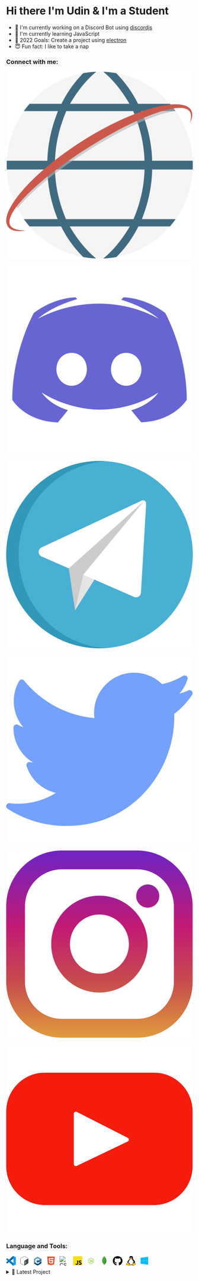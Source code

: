 
# Hi there I'm Udin & I'm a Student
- 🌱 I'm currently working on a Discord Bot using [discordjs]
- 📝 I'm currently learning JavaScript
- 🥅 2022 Goals: Create a project using [electron]
- 😇 Fun fact: I like to take a nap

### Connect with me: 

[![website](./img/svg/internet.svg)](website)
&nbsp;&nbsp;
[![discord](./img/svg/discord.svg)](discord)
&nbsp;&nbsp;
[![telegram](./img/svg/telegram.svg)](telegram)
&nbsp;&nbsp;
[![twitter](./img/svg/twitter.svg)](twitter)
&nbsp;&nbsp;
[![instagram](./img/svg/instagram.svg)](instagram)
&nbsp;&nbsp;
[![youtube](./img/svg/youtube.svg)](youtube)


### Language and Tools:
[<img align="left" alt="Visual Studio Code" width="26px" height="26px" src="./img/vscode.png" style="padding-right:10px;"/>][vscode]
[<img align="left" alt="Bash" width="26px" height="26px" src="./img/bash.png" style="padding-right:10px;"/>][bash]
[<img align="left" alt="C++" width="26px" height="26px" src="./img/cpp.png" style="padding-right:10px;"/>][cpp]
[<img align="left" alt="HTML5" width="26px" height="26px" src="./img/svg/html5.svg" style="padding-right:10px;"/>][html5]
[<img align="left" alt="CSS3" width="26px" height="26px" src="./img/svg/css3.svg" style="padding-right:10px;"/>][css3]
[<img align="left" alt="JavaScript" width="26px" height="26px" src="./img/javascript.png" style="padding-right:10px;"/>][javascript]
[<img align="left" alt="NodeJS" width="26px" height="26px" src="./img/nodejs.png" style="padding-right:10px;"/>][nodejs]
[<img align="left" alt="MongoDB" width="26px" height="26px" src="./img/mongodb.png" style="padding-right:10px;"/>][mongodb]
[<img align="left" alt="Github" width="26px" height="26px" src="./img/svg/github.svg" style="padding-right:10px;"/>][github]
[<img align="left" alt="Linux" width="26px" height="26px" src="./img/linux.png" style="padding-right:10px;"/>][linux]
[<img align="left" alt="Windows 10" width="26px" height="26px" src="./img/windows10.png" style="padding-right:10px;"/>][windows10]

<br />
<br />


<details>
<summary>🔨 Latest Project</summary>

<!-- START_SECTION:activity -->
1. 👷‍♂️ Working PR in [Guide for Beginner Linux User](https://github.com/get543/linux-beginner-guide)
2. 🌐 Open PR in [Youtube Downloader](https://github.com/get543/youtube-downloader)
3. ❌ Closed PR in [The Blog](https://github.com/get543/theblog)

    ➡️ [more projects...](https://github.com/get543?tab=repositories)
<!-- END_SECTION:activity -->
</details>




[discordjs]: https://discord.js.org
[electron]: https://www.electronjs.org/

[website]: https://get543.github.io/portfolio-tailwindcss
[discord]: https://discord.com/
[telegram]: https://telegram.org/
[twitter]: https://www.twitter.com
[instagram]: https://www.instagram.com
[youtube]: https://www.youtube.com

[vscode]: https://code.visualstudio.com/
[bash]: https://www.gnu.org/software/bash/
[cpp]: https://www.cplusplus.com/
[html5]: https://www.w3schools.com/html/html_intro.asp
[css3]: https://www.w3schools.com/css/
[javascript]: https://www.javascript.com/
[nodejs]: https://nodejs.org/en/
[mongodb]: https://www.mongodb.com/
[github]: https://github.com/
[linux]: https://en.wikipedia.org/wiki/Linux
[windows10]: https://www.microsoft.com/en-us/software-download/windows10
